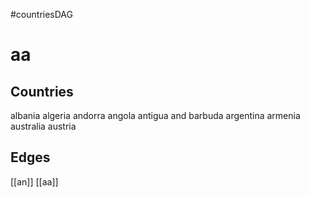#countriesDAG
# aa

## Countries
albania
algeria
andorra
angola
antigua and barbuda
argentina
armenia
australia
austria

## Edges
[[an]]
[[aa]]
